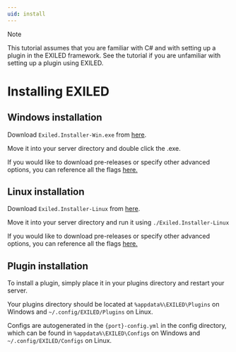 ```yaml
---
uid: install
---
```

> [!NOTE]
> This tutorial assumes that you are familiar with C# and with setting up a plugin in the EXILED framework. See the [](xref:plugin_structure) tutorial if you are unfamiliar with setting up a plugin using EXILED.


# Installing EXILED

## Windows installation

Download `Exiled.Installer-Win.exe` from [here](https://github.com/Exiled-Team/EXILED/releases).

Move it into your server directory and double click the .exe.

If you would like to download pre-releases or specify other advanced options, you can reference all the flags [here.](https://github.com/Exiled-Team/EXILED/blob/master/Exiled.Installer/README.md)

## Linux installation

Download `Exiled.Installer-Linux` from [here](https://github.com/galaxy119/EXILED/releases).

Move it into your server directory and run it using `./Exiled.Installer-Linux`

If you would like to download pre-releases or specify other advanced options, you can reference all the flags [here.](https://github.com/Exiled-Team/EXILED/blob/master/Exiled.Installer/README.md)

## Plugin installation

To install a plugin, simply place it in your plugins directory and restart your server.

Your plugins directory should be located at `%appdata%\EXILED\Plugins` on Windows and `~/.config/EXILED/Plugins` on Linux.

Configs are autogenerated in the `{port}-config.yml` in the config directory, which can be found in `%appdata%\EXILED\Configs` on Windows and `~/.config/EXILED/Configs` on Linux.
